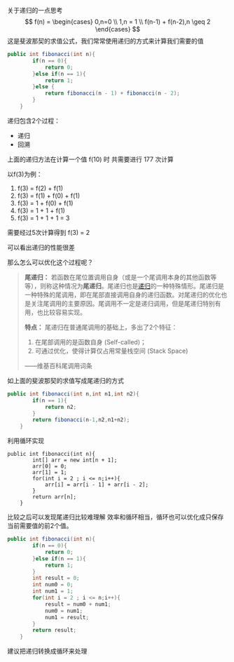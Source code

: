 关于递归的一点思考
$$
f(n) = \begin{cases} 0,n=0 \\ 1,n = 1 \\ f(n-1) + f(n-2),n \geq 2 \end{cases}
$$
这是斐波那契的求值公式，我们常常使用递归的方式来计算我们需要的值

```java
public int fibonacci(int n){
        if(n == 0){
            return 0;
        }else if(n == 1){
            return 1;
        }else {
            return fibonacci(n - 1) + fibonacci(n - 2);
        }
    }
```

递归包含2个过程：

- 递归
- 回溯

上面的递归方法在计算一个值 f(10) 时 共需要进行 177 次计算

以f(3)为例：

1. f(3) = f(2) + f(1)
2. f(3) = f(1) + f(0) + f(1)
3. f(3) = 1 + f(0) + f(1)
4. f(3) = 1 + 1 + f(1)
5. f(3) = 1 + 1 + 1 = 3

需要经过5次计算得到 f(3) = 2

可以看出递归的性能很差



那么怎么可以优化这个过程呢？

>**尾递归：**
>若函数在尾位置调用自身（或是一个尾调用本身的其他函数等等），则称这种情况为**尾递归**。尾递归也是[递归](https://link.zhihu.com/?target=https%3A//zh.wikipedia.org/wiki/%E9%80%92%E5%BD%92)的一种特殊情形。尾递归是一种特殊的尾调用，即在尾部直接调用自身的递归函数。对尾递归的优化也是关注尾调用的主要原因。尾调用不一定是递归调用，但是尾递归特别有用，也比较容易实现。
>
>
>
>**特点：**
>尾递归在普通尾调用的基础上，多出了2个特征：
>
>1. 在尾部调用的是函数自身 (Self-called)；
>2. 可通过优化，使得计算仅占用常量栈空间 (Stack Space)
>
>——维基百科尾调用词条

如上面的斐波那契的求值写成尾递归的方式

```java
public int fibonacci(int n,int n1,int n2){
        if(n == 1){
            return n2;
        }
        return fibonacci(n-1,n2,n1+n2);
    }
```

 

利用循环实现

```
public int fibonacci(int n){
        int[] arr = new int[n + 1];
        arr[0] = 0;
        arr[1] = 1;
        for(int i = 2 ; i <= n;i++){
            arr[i] = arr[i - 1] + arr[i - 2];
        }
        return arr[n];
    }
```



比较之后可以发现尾递归比较难理解 效率和循环相当，循环也可以优化成只保存当前需要值的前2个值。

```java
public int fibonacci(int n){
        if(n == 0){
            return 0;
        }else if(n == 1){
            return 1;
        }
        int result = 0;
        int num0 = 0;
        int num1 = 1;
        for(int i = 2 ; i <= n;i++){
            result = num0 + num1;
            num0 = num1;
            num1 = result;
        }
        return result;
    }
```



建议把递归转换成循环来处理 